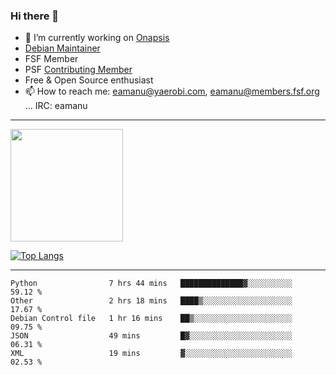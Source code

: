 ### Hi there 👋


- 🔭 I’m currently working on [Onapsis](http://onapsis.com)
- [Debian Maintainer](https://qa.debian.org/developer.php?login=eamanu%40yaerobi.com)
- FSF Member
- PSF [Contributing Member](https://www.python.org/psf/membership/#what-membership-classes-are-there)
- Free & Open Source enthusiast 
- 📫 How to reach me: eamanu@yaerobi.com, eamanu@members.fsf.org ... IRC: eamanu

---

<img height="180em" src="https://github-readme-stats.vercel.app/api?theme=dark&username=eamanu&show_icons=true&hide_border=true&&count_private=true&include_all_commits=true" />

[![Top Langs](https://github-readme-stats.vercel.app/api/top-langs/?theme=dark&username=eamanu&layout=compact)](https://github.com/anuraghazra/github-readme-stats)

---

<!--START_SECTION:waka-->
```text
Python                7 hrs 44 mins   ██████████████▓░░░░░░░░░░   59.12 % 
Other                 2 hrs 18 mins   ████▒░░░░░░░░░░░░░░░░░░░░   17.67 % 
Debian Control file   1 hr 16 mins    ██▒░░░░░░░░░░░░░░░░░░░░░░   09.75 % 
JSON                  49 mins         █▓░░░░░░░░░░░░░░░░░░░░░░░   06.31 % 
XML                   19 mins         ▓░░░░░░░░░░░░░░░░░░░░░░░░   02.53 % 
```
<!--END_SECTION:waka-->
